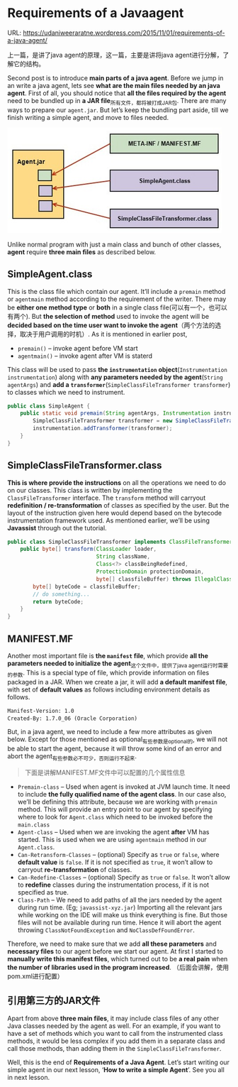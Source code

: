 # Requirements of a Javaagent

URL: https://udaniweeraratne.wordpress.com/2015/11/01/requirements-of-a-java-agent/

上一篇，是讲了java agent的原理，这一篇，主要是讲将java agent进行分解，了解它的结构。

Second post is to introduce **main parts of a java agent**. Before we jump in an write a java agent, lets see **what are the main files needed by an java agent**. First of all, you should notice that **all the files required by the agent** need to be bundled up in **a JAR file**<sub>所有文件，都将被打成JAR包</sub>. There are many ways to prepare our `agent.jar`. But let’s keep the bundling part aside, till we finish writing a simple agent, and move to files needed.

![Main content of a Agent.jar](images/main-content-of-a-Agent-jar.jpg)

Unlike normal program with just a main class and bunch of other classes, **agent** require **three main files** as described below.

## SimpleAgent.class

This is the class file which contain our agent. It’ll include a `premain` method or `agentmain` method according to the requirement of the writer. There may be **either one method type** or **both** in a single class file(可以有一个，也可以有两个). But **the selection of method** used to invoke the agent will be **decided based on the time user want to invoke the agent**（两个方法的选择，取决于用户调用的时机）. As it is mentioned in earlier post,

- `premain()` – invoke agent before VM start
- `agentmain()` – invoke agent after VM is staterd

This class will be used to pass **the `instrumentation` object**(`Instrumentation instrumentation`) along with **any parameters needed by the agent**(`String agentArgs`) and **add a `transformer`**(`SimpleClassFileTransformer transformer`) to classes which we need to instrument.

```java
public class SimpleAgent {
    public static void premain(String agentArgs, Instrumentation instrumentation) {
        SimpleClassFileTransformer transformer = new SimpleClassFileTransformer();
        instrumentation.addTransformer(transformer);
    }
}
```

## SimpleClassFileTransformer.class

**This is where provide the instructions** on all the operations we need to do on our classes. This class is written by implementing the `ClassFileTransformer` interface. The `transform` method will carryout **redefinition / re-transformation** of classes as specified by the user. But the layout of the instruction given here would depend based on the bytecode instrumentation framework used. As mentioned earlier, we’ll be using **Javassist** through out the tutorial.

```java
public class SimpleClassFileTransformer implements ClassFileTransformer {
    public byte[] transform(ClassLoader loader,
                            String className,
                            Class<?> classBeingRedefined,
                            ProtectionDomain protectionDomain,
                            byte[] classfileBuffer) throws IllegalClassFormatException {
        byte[] byteCode = classfileBuffer;
        // do something...
        return byteCode;
    }
}
```

## MANIFEST.MF

Another most important file is **the `manifest` file**, which provide **all the parameters needed to initialize the agent**<sub>这个文件中，提供了java agent运行时需要的参数</sub>. This is a special type of file, which provide information on files packaged in a JAR. When we create a jar, it will add **a default manifest file**, with set of **default values** as follows including environment details as follows.

```txt
Manifest-Version: 1.0
Created-By: 1.7.0_06 (Oracle Corporation)
```

But, in a java agent, we need to include a few more attributes as given below. Except for those mentioned as optional<sub>有些参数是optional的</sub>, we will not be able to start the agent, because it will throw some kind of an error and abort the agent<sub>有些参数必不可少，否则运行不起来</sub>.

> 下面是讲解MANIFEST.MF文件中可以配置的几个属性信息

- `Premain-class` – Used when agent is invoked at JVM launch time. It need to include **the fully qualified name of the agent class**. In our case also, we’ll be defining this attribute, because we are working with `premain` method. This will provide an entry point to our agent by specifying where to look for `Agent.class` which need to be invoked before the `main.class`
- `Agent-class` – Used when we are invoking the agent **after** VM has started. This is used when we are using `agentmain` method in our `Agent.class`.
- `Can-Retransform-Classes` – (optional) Specify as `true` or `false`, where **default value** is `false`. If it is not specified as `true`, it won’t allow to carryout **re-transformation** of classes.
- `Can-Redefine-Classes` – (optional) Specify as `true` or `false`. It won’t allow to **redefine** classes during the instrumentation process, if it is not specified as true.
- `Class-Path` – We need to add paths of all the jars needed by the agent during run time. (Eg; `javassist-xyz.jar`) Importing all the relevant jars while working on the IDE will make us think everything is fine. But those files will not be available during run time. Hence it will abort the agent throwing `ClassNotFoundException` and `NoClassDefFoundError`.

Therefore, we need to make sure that we add **all these parameters** and **necessary files** to our agent before we start our agent. At first I started to **manually write this manifest files**, which turned out to be **a real pain** when **the number of libraries used in the program increased**. （后面会讲解，使用pom.xml进行配置）

## 引用第三方的JAR文件

Apart from above **three main files**, it may include class files of any other Java classes needed by the agent as well. For an example, if you want to have a set of methods which you want to call from the instrumented class methods, it would be less complex if you add them in a separate class and call those methods, than adding them in the `SimpleClassFileTransformer`.

Well, this is the end of **Requirements of a Java Agent**. Let’s start writing our simple agent in our next lesson, ‘**How to write a simple Agent**’. See you all in next lesson.


